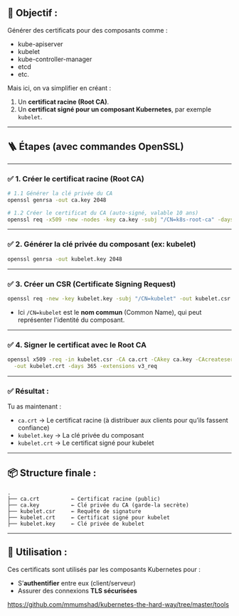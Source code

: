 ## 🔧 Objectif :

Générer des certificats pour des composants comme :

* kube-apiserver
* kubelet
* kube-controller-manager
* etcd
* etc.

Mais ici, on va simplifier en créant :

1. Un **certificat racine (Root CA)**.
2. Un **certificat signé pour un composant Kubernetes**, par exemple `kubelet`.

---

## 🪜 Étapes (avec commandes OpenSSL)

---

### ✅ 1. Créer le certificat racine (Root CA)

```bash
# 1.1 Générer la clé privée du CA
openssl genrsa -out ca.key 2048

# 1.2 Créer le certificat du CA (auto-signé, valable 10 ans)
openssl req -x509 -new -nodes -key ca.key -subj "/CN=k8s-root-ca" -days 3650 -out ca.crt
```

---

### ✅ 2. Générer la clé privée du composant (ex: kubelet)

```bash
openssl genrsa -out kubelet.key 2048
```

---

### ✅ 3. Créer un CSR (Certificate Signing Request)

```bash
openssl req -new -key kubelet.key -subj "/CN=kubelet" -out kubelet.csr
```

* Ici `/CN=kubelet` est le **nom commun** (Common Name), qui peut représenter l'identité du composant.

---

### ✅ 4. Signer le certificat avec le Root CA

```bash
openssl x509 -req -in kubelet.csr -CA ca.crt -CAkey ca.key -CAcreateserial \
  -out kubelet.crt -days 365 -extensions v3_req
```

---

### ✅ Résultat :

Tu as maintenant :

* `ca.crt` → Le certificat racine (à distribuer aux clients pour qu’ils fassent confiance)
* `kubelet.key` → La clé privée du composant
* `kubelet.crt` → Le certificat signé pour kubelet

---

## 📦 Structure finale :

```plaintext
.
├── ca.crt          ← Certificat racine (public)
├── ca.key          ← Clé privée du CA (garde-la secrète)
├── kubelet.csr     ← Requête de signature
├── kubelet.crt     ← Certificat signé pour kubelet
├── kubelet.key     ← Clé privée de kubelet
```

---

## 🎯 Utilisation :

Ces certificats sont utilisés par les composants Kubernetes pour :

* S’**authentifier** entre eux (client/serveur)
* Assurer des connexions **TLS sécurisées**

https://github.com/mmumshad/kubernetes-the-hard-way/tree/master/tools 